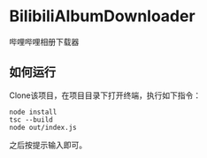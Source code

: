 # BilibiliAlbumDownloader
哔哩哔哩相册下载器

## 如何运行
Clone该项目，在项目目录下打开终端，执行如下指令：
```
node install
tsc --build
node out/index.js
```
之后按提示输入即可。
